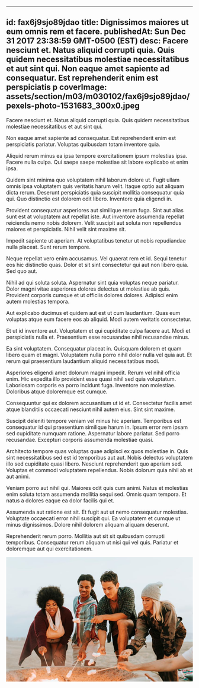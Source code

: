 
---
id: fax6j9sjo89jdao
title: Dignissimos maiores ut eum omnis rem et facere.
publishedAt: Sun Dec 31 2017 23:38:59 GMT-0500 (EST)
desc: Facere nesciunt et. Natus aliquid corrupti quia. Quis quidem necessitatibus molestiae necessitatibus et aut sint qui. Non eaque amet sapiente ad consequatur. Est reprehenderit enim est perspiciatis p
coverImage: assets/section/m03/m030102/fax6j9sjo89jdao/pexels-photo-1531683_300x0.jpeg
---




Facere nesciunt et. Natus aliquid corrupti quia. Quis quidem necessitatibus molestiae necessitatibus et aut sint qui.
 
Non eaque amet sapiente ad consequatur. Est reprehenderit enim est perspiciatis pariatur. Voluptas quibusdam totam inventore quia.
 
Aliquid rerum minus ea ipsa tempore exercitationem ipsum molestias ipsa. Facere nulla culpa. Qui saepe saepe molestiae sit labore explicabo et enim ipsa.


Quidem sint minima quo voluptatem nihil laborum dolore ut. Fugit ullam omnis ipsa voluptatem quis veritatis harum velit. Itaque optio aut aliquam dicta rerum. Deserunt perspiciatis quia suscipit mollitia consequatur quia qui. Quo distinctio est dolorem odit libero. Inventore quia eligendi in.
 
Provident consequatur asperiores aut similique rerum fuga. Sint aut alias sunt est at voluptatem aut repellat iste. Aut inventore assumenda repellat reiciendis nemo nobis dolorem. Velit suscipit aut soluta non repellendus maiores et perspiciatis. Nihil velit sint maxime sit.
 
Impedit sapiente ut aperiam. At voluptatibus tenetur ut nobis repudiandae nulla placeat. Sunt rerum tempore.


Neque repellat vero enim accusamus. Vel quaerat rem et id. Sequi tenetur eos hic distinctio quas. Dolor et sit sint consectetur qui aut non libero quia. Sed quo aut.
 
Nihil ad qui soluta soluta. Aspernatur sint quia voluptas neque pariatur. Dolor magni vitae asperiores dolores delectus ut molestiae ab quis. Provident corporis cumque et ut officiis dolores dolores. Adipisci enim autem molestias tempora.
 
Aut explicabo ducimus et quidem aut est ut cum laudantium. Quas eum voluptas atque eum facere eos ab aliquid. Modi autem veritatis consectetur.


Et ut id inventore aut. Voluptatem et qui cupiditate culpa facere aut. Modi et perspiciatis nulla et. Praesentium esse recusandae nihil recusandae minus.
 
Ea sint voluptatem. Consequatur placeat in. Quisquam dolorem et quam libero quam et magni. Voluptatem nulla porro nihil dolor nulla vel quia aut. Et rerum qui praesentium laudantium aliquid necessitatibus modi.
 
Asperiores eligendi amet dolorum magni impedit. Rerum vel nihil officia enim. Hic expedita illo provident esse quasi nihil sed quia voluptatum. Laboriosam corporis ea porro incidunt fuga. Inventore non molestiae. Doloribus atque doloremque est cumque.


Consequuntur qui ex dolorem accusantium ut id et. Consectetur facilis amet atque blanditiis occaecati nesciunt nihil autem eius. Sint sint maxime.
 
Suscipit deleniti tempore veniam vel minus hic aperiam. Temporibus est consequatur id qui praesentium similique harum in. Ipsum error rem ipsam sed cupiditate numquam ratione. Aspernatur labore pariatur. Sed porro recusandae. Excepturi corporis assumenda molestiae quasi.
 
Architecto tempore quas voluptas quae adipisci ex quos molestiae in. Quis sint necessitatibus sed est id temporibus aut aut. Nobis delectus voluptatem illo sed cupiditate quasi libero. Nesciunt reprehenderit quo aperiam sed. Voluptas et commodi voluptatem repellendus. Nobis dolorum quia nihil ab et aut animi.


Veniam porro aut nihil qui. Maiores odit quis cum animi. Natus et molestias enim soluta totam assumenda mollitia sequi sed. Omnis quam tempora. Et natus a dolores eaque ea dolor facilis qui et.
 
Assumenda aut ratione est sit. Et fugit aut ut nemo consequatur molestias. Voluptate occaecati error nihil suscipit qui. Ea voluptatem et cumque ut minus dignissimos. Dolore nihil dolorem aliquam aliquam deserunt.
 
Reprehenderit rerum porro. Mollitia aut sit sit quibusdam corrupti temporibus. Consequatur rerum aliquam ut nisi qui vel quis. Pariatur et doloremque aut qui exercitationem.



![image from pexels.com](assets/section/m03/m030102/fax6j9sjo89jdao/pexels-photo-1531683.jpeg)


